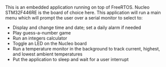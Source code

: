 This is an embedded application running on top of FreeRTOS. Nucleo
STM32F446RE is the board of choice here. This application will run
a main menu which will prompt the user over a serial monitor to select
to:
- Display and change time and date; set a daily alarm if needed
- Play guess-a-number game
- Run an integers calculator
- Toggle an LED on the Nucleo board
- Run a temperature monitor in the background to track current,
  highest, and lowest ambient temperatures
- Put the application to sleep and wait for a user interrupt